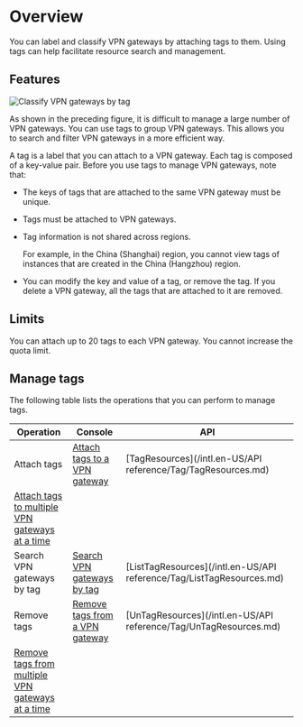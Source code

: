 # Overview

You can label and classify VPN gateways by attaching tags to them. Using tags can help facilitate resource search and management.

## Features

![Classify VPN gateways by tag](https://static-aliyun-doc.oss-cn-hangzhou.aliyuncs.com/assets/img/en-US/2831420061/p147432.png)

As shown in the preceding figure, it is difficult to manage a large number of VPN gateways. You can use tags to group VPN gateways. This allows you to search and filter VPN gateways in a more efficient way.

A tag is a label that you can attach to a VPN gateway. Each tag is composed of a key-value pair. Before you use tags to manage VPN gateways, note that:

-   The keys of tags that are attached to the same VPN gateway must be unique.
-   Tags must be attached to VPN gateways.
-   Tag information is not shared across regions.

    For example, in the China \(Shanghai\) region, you cannot view tags of instances that are created in the China \(Hangzhou\) region.

-   You can modify the key and value of a tag, or remove the tag. If you delete a VPN gateway, all the tags that are attached to it are removed.

## Limits

You can attach up to 20 tags to each VPN gateway. You cannot increase the quota limit.

## Manage tags

The following table lists the operations that you can perform to manage tags.

|Operation|Console|API|
|---------|-------|---|
|Attach tags|[Attach tags to a VPN gateway]()|[TagResources](/intl.en-US/API reference/Tag/TagResources.md)|
|[Attach tags to multiple VPN gateways at a time]()|
|Search VPN gateways by tag|[Search VPN gateways by tag]()|[ListTagResources](/intl.en-US/API reference/Tag/ListTagResources.md)|
|Remove tags|[Remove tags from a VPN gateway]()|[UnTagResources](/intl.en-US/API reference/Tag/UnTagResources.md)|
|[Remove tags from multiple VPN gateways at a time]()|

